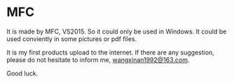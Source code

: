 # MFC
It is made by MFC, VS2015. So it could only be used in Windows.
It could be used conviently in some pictures or pdf files.


It is my first products upload to the internet.
If there are any suggestion, please do not hesitate to inform me, wangxinan1992@163.com.

Good luck.

